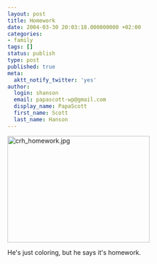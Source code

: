 ```yaml
---
layout: post
title: Homework
date: 2004-03-30 20:03:18.000000000 +02:00
categories:
- family
tags: []
status: publish
type: post
published: true
meta:
  aktt_notify_twitter: 'yes'
author:
  login: shanson
  email: papascott-wp@gmail.com
  display_name: PapaScott
  first_name: Scott
  last_name: Hanson
---
```

<p><img alt="crh_homework.jpg" src="https://www.papascott.de/wordpress/wp-content/uploads/2004/03/crh_homework.jpg" width="320" height="240" border="0" /></p>
<p>He's just coloring, but he says it's homework.</p>
